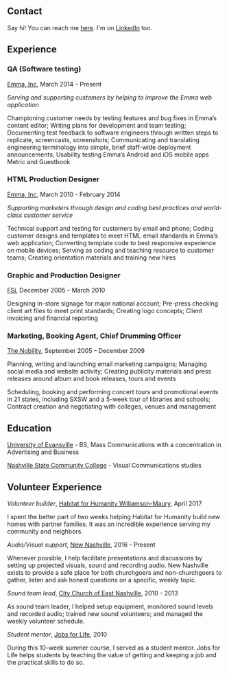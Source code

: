 ## Contact
Say hi! You can reach me [here](mailto:bfuzzell@gmail.com). I'm on [LinkedIn](https://www.linkedin.com/in/brianfuzzell/) too.

## Experience
### QA (Software testing)
[Emma, Inc](http://www.myemma.com), March 2014 – Present

_Serving and supporting customers by helping to improve the Emma web application_

Championing customer needs by testing features and bug fixes in Emma’s content editor; Writing plans for development and team testing; Documenting test feedback to software engineers through written steps to replicate, screencasts, screenshots; Communicating and translating engineering terminology into simple, brief staff-wide deployment announcements; Usability testing Emma’s Android and iOS mobile apps Metric and Guestbook

### HTML Production Designer
[Emma, Inc](http://www.myemma.com), March 2010 - February 2014

_Supporting marketers through design and coding best practices and world-class customer service_

Technical support and testing for customers by email and phone; Coding customer designs and templates to meet HTML email standards in Emma’s web application; Converting template code to best responsive experience on mobile devices; Serving as coding and teaching resource to customer teams; Creating orientation materials and training new hires

### Graphic and Production Designer
[FSi](http://www.myfsi.net), December 2005 – March 2010 

Designing in-store signage for major national account; Pre-press checking client art files to meet print standards; Creating logo concepts; Client invoicing and financial reporting
		
### Marketing, Booking Agent, Chief Drumming Officer
[The Nobility](http://www.thenobility.com/about), September 2005 – December 2009

Planning, writing and launching email marketing campaigns; Managing social media and website activity; Creating publicity materials and press releases around album and book releases, tours and events 

Scheduling, booking and performing concert tours and promotional events in 21 states, including SXSW and a 5-week tour of libraries and schools; Contract creation and negotiating with colleges, venues and management		
		
## Education
[University of Evansville](https://www.evansville.edu/) - BS, Mass Communications with a concentration in Advertising and Business

[Nashville State Community College](https://www.nscc.edu/) - Visual Communications studies 

## Volunteer Experience
_Volunteer builder_, [Habitat for Humanity Williamson-Maury](https://hfhwm.org/), April 2017

I spent the better part of two weeks helping Habitat for Humanity build new homes with partner families. It was an incredible experience serving my community and neighbors.

_Audio/Visual support_, [New Nashville](http://www.newnashville.us/), 2016 - Present

Whenever possible, I help facilitate presentations and discussions by setting up projected visuals, sound and recording audio. New Nashville exists to provide a safe place for both churchgoers and non-churchgoers to gather, listen and ask honest questions on a specific, weekly topic.

_Sound team lead_, [City Church of East Nashville](http://www.citychurcheast.org), 2010 - 2013

As sound team leader, I helped setup equipment, monitored sound levels and recorded audio; trained new sound volunteers; and managed the weekly volunteer schedule.

_Student mentor_, [Jobs for Life](http://www.jobsforlife.org/), 2010

During this 10-week summer course, I served as a student mentor. Jobs for Life helps students by teaching the value of getting and keeping a job and the practical skills to do so.
